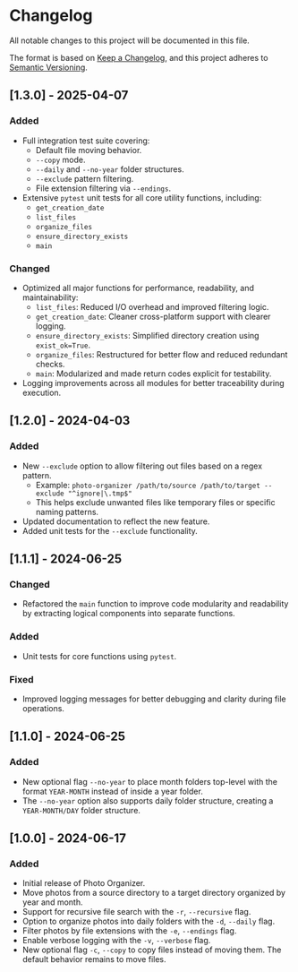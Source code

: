 # Changelog

All notable changes to this project will be documented in this file.

The format is based on [Keep a Changelog](https://keepachangelog.com/en/1.0.0/),
and this project adheres to [Semantic Versioning](https://semver.org/spec/v2.0.0.html).

## [1.3.0] - 2025-04-07

### Added

- Full integration test suite covering:
  - Default file moving behavior.
  - `--copy` mode.
  - `--daily` and `--no-year` folder structures.
  - `--exclude` pattern filtering.
  - File extension filtering via `--endings`.
- Extensive `pytest` unit tests for all core utility functions, including:
  - `get_creation_date`
  - `list_files`
  - `organize_files`
  - `ensure_directory_exists`
  - `main`

### Changed

- Optimized all major functions for performance, readability, and maintainability:
  - `list_files`: Reduced I/O overhead and improved filtering logic.
  - `get_creation_date`: Cleaner cross-platform support with clearer logging.
  - `ensure_directory_exists`: Simplified directory creation using `exist_ok=True`.
  - `organize_files`: Restructured for better flow and reduced redundant checks.
  - `main`: Modularized and made return codes explicit for testability.
- Logging improvements across all modules for better traceability during execution.

## [1.2.0] - 2024-04-03

### Added

- New `--exclude` option to allow filtering out files based on a regex pattern.
  - Example: `photo-organizer /path/to/source /path/to/target --exclude "^ignore|\.tmp$"`
  - This helps exclude unwanted files like temporary files or specific naming patterns.
- Updated documentation to reflect the new feature.
- Added unit tests for the `--exclude` functionality.

## [1.1.1] - 2024-06-25

### Changed

- Refactored the `main` function to improve code modularity and readability by extracting logical components into separate functions.

### Added

- Unit tests for core functions using `pytest`.

### Fixed

- Improved logging messages for better debugging and clarity during file operations.

## [1.1.0] - 2024-06-25

### Added

- New optional flag `--no-year` to place month folders top-level with the format `YEAR-MONTH` instead of inside a year folder.
- The `--no-year` option also supports daily folder structure, creating a `YEAR-MONTH/DAY` folder structure.

## [1.0.0] - 2024-06-17

### Added

- Initial release of Photo Organizer.
- Move photos from a source directory to a target directory organized by year and month.
- Support for recursive file search with the `-r`, `--recursive` flag.
- Option to organize photos into daily folders with the `-d`, `--daily` flag.
- Filter photos by file extensions with the `-e`, `--endings` flag.
- Enable verbose logging with the `-v`, `--verbose` flag.
- New optional flag `-c`, `--copy` to copy files instead of moving them. The default behavior remains to move files.

